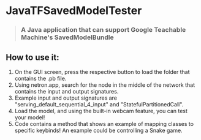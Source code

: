 # JavaTFSavedModelTester
> ### A Java application that can support Google Teachable Machine's SavedModelBundle
## How to use it:
1. On the GUI screen, press the respective button to load the folder that contains the .pb file.
2. Using netron.app, search for the node in the middle of the network that contains the input and output signatures.
3. Example input and output signatures are "serving_default_sequential_4_input" and "StatefulPartitionedCall".
4. Load the model, and using the built-in webcam feature, you can test your model!
5. Code contains a method that shows an example of mapping classes to specific keybinds! An example could be controlling a Snake game.
